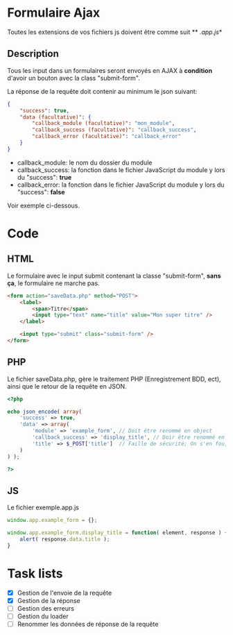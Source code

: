 # Formulaire Ajax

Toutes les extensions de vos fichiers js doivent être comme suit ** *.app.js**

## Description

Tous les input dans un formulaires seront envoyés en AJAX à **condition** d'avoir un bouton avec la class "submit-form".

La réponse de la requête doit contenir au minimum le json suivant:
```json
{
	"success": true,
	"data (facultative)": {
		"callback_module (facultative)": "mon_module",
		"callback_success (facultative)": "callback_success",
		"callback_error (facultative)": "callback_error"
	}
}
```

- callback_module: le nom du dossier du module
- callback_success: la fonction dans le fichier JavaScript du module y lors du "success": **true**
- callback_error: la fonction dans le fichier JavaScript du module y lors du "success": **false**

Voir exemple ci-dessous.

# Code

## HTML

Le formulaire avec le input submit contenant la classe "submit-form", **sans ça**, le formulaire ne marche pas.

```html
<form action="saveData.php" method="POST">
	<label>
		<span>Titre</span>
		<input type="text" name="title" value="Mon super titre" />
	</label>

	<input type="submit" class="submit-form" />
</form>
```

## PHP

Le fichier saveData.php, gère le traitement PHP (Enregistrement BDD, ect), ainsi que le retour de la requête en JSON.

```php
<?php

echo json_encode( array(
	'success' => true,
	'data' => array(
		'module' => 'example_form', // Doit être renommé en object
		'callback_success' => 'display_title', // Doir être renommé en success
		'title' => $_POST['title']  // Faille de sécurité; On s'en fou, mais à ne pas faire!
	)
) );

?>

```

## JS

Le fichier exemple.app.js

```js
window.app.example_form = {};

window.app.example_form.display_title = function( element, response ) {
	alert( response.data.title );
}

```

# Task lists

- [x] Gestion de l'envoie de la requête
- [x] Gestion de la réponse
- [ ] Gestion des erreurs
- [ ] Gestion du loader
- [ ] Renommer les données de réponse de la requête
